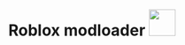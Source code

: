 # Roblox modloader <img src="https:/github.com/thekliko/roblox-modloader/raw/main/GitHub Files/Images/modloader.png" width="48"/>